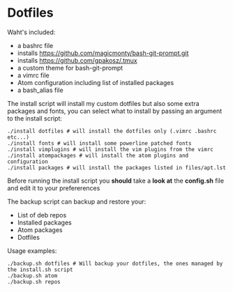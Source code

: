# Dotfiles

Waht's included:
- a bashrc file
- installs https://github.com/magicmonty/bash-git-prompt.git
- installs https://github.com/gpakosz/.tmux
- a custom theme for bash-git-prompt
- a vimrc file
- Atom configuration including list of installed packages
- a bash_alias file

The install script will install my custom dotfiles but also some extra packages and fonts, you can select what to install by passing an argument to the install script:
```
./install dotfiles # will install the dotfiles only (.vimrc .bashrc etc...)
./install fonts # will install some powerline patched fonts
./install vimplugins # will install the vim plugins from the vimrc
./install atompackages # will install the atom plugins and configuration
./install packages # will install the packages listed in files/apt.lst
```

Before running the install script you **should** take a **look at** the **config.sh** file and edit it to your prefererences

The backup script can backup and restore your:
- List of deb repos
- Installed packages
- Atom packages
- Dotfiles

Usage examples:
```
./backup.sh dotfiles # Will backup your dotfiles, the ones managed by the install.sh script
./backup.sh atom
./backup.sh repos
```
